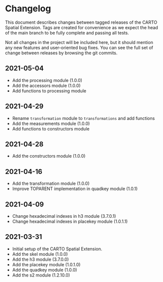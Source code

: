 # Changelog
This document describes changes between tagged releases of the CARTO Spatial Extension. Tags are created for convenience as we expect the head of the main branch to be fully complete and passing all tests.

Not all changes in the project will be included here, but it should mention any new features and user-oriented bug fixes. You can see the full set of change between releases by browsing the git commits.

## 2021-05-04

* Add the processing module (1.0.0)
* Add the accessors module (1.0.0)
* Add functions to processing module

## 2021-04-29

* Rename `transformation` module to `transformations` and add functions
* Add the measurements module (1.0.0)
* Add functions to constructors module

## 2021-04-28

* Add the constructors module (1.0.0)

## 2021-04-16

* Add the transformation module (1.0.0)
* Improve TOPARENT implementation in quadkey module (1.0.1)

## 2021-04-09

* Change hexadecimal indexes in h3 module (3.7.0.1)
* Change hexadecimal indexes in placekey module (1.0.1.1)

## 2021-03-31

* Initial setup of the CARTO Spatial Extension.
* Add the skel module (1.0.0)
* Add the h3 module (3.7.0.0)
* Add the placekey module (1.0.1.0)
* Add the quadkey module (1.0.0)
* Add the s2 module (1.2.10.0)
